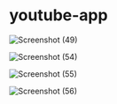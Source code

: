 # youtube-app

![Screenshot (49)](https://user-images.githubusercontent.com/72148597/106311741-9f72a900-628b-11eb-91e8-8781f139075f.png)

![Screenshot (54)](https://user-images.githubusercontent.com/72148597/106312194-4eaf8000-628c-11eb-904f-d3b7a087c51f.png)

![Screenshot (55)](https://user-images.githubusercontent.com/72148597/106312042-14de7980-628c-11eb-8817-a199bfbbfaa5.png)

![Screenshot (56)](https://user-images.githubusercontent.com/72148597/106312049-16a83d00-628c-11eb-82dd-42bf52302a96.png)
